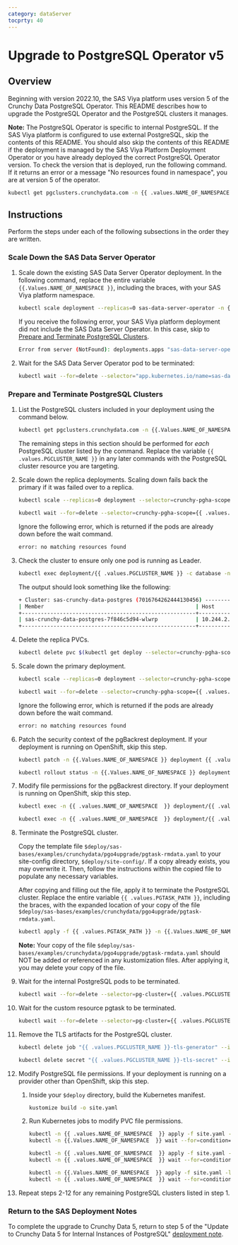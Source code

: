 ```yaml
---
category: dataServer
tocprty: 40
---
```


# Upgrade to PostgreSQL Operator v5

## Overview

Beginning with version 2022.10, the SAS Viya platform uses version 5 of the Crunchy Data PostgreSQL Operator. This README describes how to upgrade the PostgreSQL Operator and the PostgreSQL clusters it manages.

**Note:** The PostgreSQL Operator is specific to internal PostgreSQL. If the SAS Viya platform is configured to use external PostgreSQL, skip the contents of this README. You should also skip the contents of this README if the deployment is managed by the SAS Viya Platform Deployment Operator or you have already deployed the correct PostgreSQL Operator version. To check the version that is deployed, run the following command. If it returns an error or a message "No resources found in <your-namespace> namespace", you are at version 5 of the operator.

```bash
kubectl get pgclusters.crunchydata.com -n {{ .values.NAME_OF_NAMESPACE }}
```

## Instructions

Perform the steps under each of the following subsections in the order they are written.

### Scale Down the SAS Data Server Operator

1. Scale down the existing SAS Data Server Operator deployment. In the following command, replace the entire variable `{{.Values.NAME_OF_NAMESPACE }}`, including the braces, with your SAS Viya platform namespace.

    ```bash
    kubectl scale deployment --replicas=0 sas-data-server-operator -n {{ .values.NAME_OF_NAMESPACE  }}
    ```

    If you receive the following error, your SAS Viya platform deployment did not include the SAS Data Server Operator. In this case, skip to [Prepare and Terminate PostgreSQL Clusters](#prepare-and-terminate-postgresql-clusters).

    ```bash
    Error from server (NotFound): deployments.apps "sas-data-server-operator" not found
    ```

2. Wait for the SAS Data Server Operator pod to be terminated:

    ```bash
    kubectl wait --for=delete --selector="app.kubernetes.io/name=sas-data-server-operator" pods --timeout=300s -n {{ .values.NAME_OF_NAMESPACE }}
    ```

### Prepare and Terminate PostgreSQL Clusters

1. List the PostgreSQL clusters included in your deployment using the command below.

    ```bash
    kubectl get pgclusters.crunchydata.com -n {{.Values.NAME_OF_NAMESPACE  }}
    ```

    The remaining steps in this section should be performed for *each* PostgreSQL cluster listed by the command. Replace the variable `{{ .values.PGCLUSTER_NAME }}` in any later commands with the PostgreSQL cluster resource you are targeting.

2. Scale down the replica deployments. Scaling down fails back the primary if it was failed over to a replica.

    ```bash
    kubectl scale --replicas=0 deployment --selector=crunchy-pgha-scope={{ .values.PGCLUSTER_NAME }},name!={{ .values.PGCLUSTER_NAME }} -n {{ .values.NAME_OF_NAMESPACE  }}

    kubectl wait --for=delete --selector=crunchy-pgha-scope={{ .values.PGCLUSTER_NAME }},name!={{ .values.PGCLUSTER_NAME }} pods --timeout=300s -n {{.Values.NAME_OF_NAMESPACE  }}
    ```

    Ignore the following error, which is returned if the pods are already down before the wait command.

    ```bash
    error: no matching resources found
    ```

3. Check the cluster to ensure only one pod is running as Leader.

    ```bash
    kubectl exec deployment/{{ .values.PGCLUSTER_NAME }} -c database -n {{.Values.NAME_OF_NAMESPACE }} -- patronictl list
    ```

    The output should look something like the following:

    ```bash
    + Cluster: sas-crunchy-data-postgres (7016764262444130456) -----------+---------+---------+----+-----------+
    | Member                                                | Host        | Role    | State   | TL | Lag in MB |
    +-------------------------------------------------------+-------------+---------+---------+----+-----------+
    | sas-crunchy-data-postgres-7f846c5d94-wlwrp            | 10.244.2.88 | Leader  | running | 19 |           |
    +-------------------------------------------------------+-------------+---------+---------+----+-----------+
    ```

4. Delete the replica PVCs.

    ```bash
    kubectl delete pvc $(kubectl get deploy --selector=crunchy-pgha-scope={{ .values.PGCLUSTER_NAME }},name!={{ .values.PGCLUSTER_NAME }} -o jsonpath='{.items[*].metadata.name}' -n {{.Values.NAME_OF_NAMESPACE  }} ) --timeout=300s -n {{ .values.NAME_OF_NAMESPACE  }}
    ```

5. Scale down the primary deployment.

    ```bash
    kubectl scale --replicas=0 deployment --selector=crunchy-pgha-scope={{ .values.PGCLUSTER_NAME }},name={{ .values.PGCLUSTER_NAME }} -n {{.Values.NAME_OF_NAMESPACE  }}

    kubectl wait --for=delete --selector=crunchy-pgha-scope={{ .values.PGCLUSTER_NAME }},name={{ .values.PGCLUSTER_NAME }} pods --timeout=300s -n {{ .values.NAME_OF_NAMESPACE  }}
    ```

    Ignore the following error, which is returned if the pods are already down before the wait command.

    ```bash
    error: no matching resources found
    ```

6. Patch the security context of the pgBackrest deployment. If your deployment is running on OpenShift, skip this step.

    ```bash
    kubectl patch -n {{.Values.NAME_OF_NAMESPACE }} deployment {{ .values.PGCLUSTER_NAME }}-backrest-shared-repo --type json -p '[{"op": "replace", "path": "/spec/template/spec/securityContext", "value": { "runAsNonRoot": true, "runAsUser": 2000, "runAsGroup": 26, "fsGroup": 26, "supplementalGroups": [26, 2000]}}]'

    kubectl rollout status -n {{.Values.NAME_OF_NAMESPACE }} deployment {{ .values.PGCLUSTER_NAME }}-backrest-shared-repo
    ```

7. Modify file permissions for the pgBackrest directory. If your deployment is running on OpenShift, skip this step.

    ```bash
    kubectl exec -n {{ .values.NAME_OF_NAMESPACE  }} deployment/{{ .values.PGCLUSTER_NAME }}-backrest-shared-repo -- chmod -R 770 /backrestrepo/{{ .values.PGCLUSTER_NAME }}-backrest-shared-repo/

    kubectl exec -n {{ .values.NAME_OF_NAMESPACE  }} deployment/{{ .values.PGCLUSTER_NAME }}-backrest-shared-repo -- chgrp -R postgres /backrestrepo/{{ .values.PGCLUSTER_NAME }}-backrest-shared-repo/
    ```

8. Terminate the PostgreSQL cluster.

    Copy the template file `$deploy/sas-bases/examples/crunchydata/pgo4upgrade/pgtask-rmdata.yaml` to your site-config directory, `$deploy/site-config/`. If a copy already exists, you may overwrite it. Then, follow the instructions within the copied file to populate any necessary variables.

    After copying and filling out the file, apply it to terminate the PostgreSQL cluster. Replace the entire variable `{{ .values.PGTASK_PATH }}`, including the braces, with the expanded location of your copy of the file `$deploy/sas-bases/examples/crunchydata/pgo4upgrade/pgtask-rmdata.yaml`.

    ```bash
    kubectl apply -f {{ .values.PGTASK_PATH }} -n {{.Values.NAME_OF_NAMESPACE  }}
    ```

    **Note:** Your copy of the file `$deploy/sas-bases/examples/crunchydata/pgo4upgrade/pgtask-rmdata.yaml` should NOT be added or referenced in any kustomization files. After applying it, you may delete your copy of the file.

9. Wait for the internal PostgreSQL pods to be terminated.

    ```bash
    kubectl wait --for=delete --selector=pg-cluster={{ .values.PGCLUSTER_NAME }} pods --timeout=300s -n {{ .values.NAME_OF_NAMESPACE  }}
    ```

10. Wait for the custom resource pgtask to be terminated.

    ```bash
    kubectl wait --for=delete --selector=pg-cluster={{ .values.PGCLUSTER_NAME }} pgtask --timeout=300s -n {{ .values.NAME_OF_NAMESPACE  }}
    ```

11. Remove the TLS artifacts for the PostgreSQL cluster.

    ```bash
    kubectl delete job "{{ .values.PGCLUSTER_NAME }}-tls-generator" --ignore-not-found=true --timeout=300s -n {{ .values.NAME_OF_NAMESPACE  }}

    kubectl delete secret "{{ .values.PGCLUSTER_NAME }}-tls-secret" --ignore-not-found=true --timeout=300s -n {{ .values.NAME_OF_NAMESPACE }}
    ```

12. Modify PostgreSQL file permissions. If your deployment is running on a provider other than OpenShift, skip this step.

    1. Inside your `$deploy` directory, build the Kubernetes manifest.

        ```bash
        kustomize build -o site.yaml
        ```

    2. Run Kubernetes jobs to modify PVC file permissions.

        ```bash
        kubectl -n {{ .values.NAME_OF_NAMESPACE  }} apply -f site.yaml -l "webinfdsvr.sas.com/upgrade-crunchy-step-1={{ .values.PGCLUSTER_NAME }}"
        kubectl -n {{.Values.NAME_OF_NAMESPACE  }} wait --for=condition=complete job --timeout=300s -l "webinfdsvr.sas.com/upgrade-crunchy-step-1={{ .values.PGCLUSTER_NAME }}"

        kubectl -n {{ .values.NAME_OF_NAMESPACE  }} apply -f site.yaml -l "webinfdsvr.sas.com/upgrade-crunchy-step-2={{ .values.PGCLUSTER_NAME }}"
        kubectl -n {{ .values.NAME_OF_NAMESPACE  }} wait --for=condition=complete job --timeout=300s -l "webinfdsvr.sas.com/upgrade-crunchy-step-2={{ .values.PGCLUSTER_NAME }}"

        kubectl -n {{.Values.NAME_OF_NAMESPACE  }} apply -f site.yaml -l "webinfdsvr.sas.com/upgrade-crunchy-step-3={{ .values.PGCLUSTER_NAME }}"
        kubectl -n {{ .values.NAME_OF_NAMESPACE  }} wait --for=condition=complete job --timeout=300s -l "webinfdsvr.sas.com/upgrade-crunchy-step-3={{ .values.PGCLUSTER_NAME }}"
        ```

13. Repeat steps 2-12 for any remaining PostgreSQL clusters listed in step 1.

### Return to the SAS Deployment Notes

To complete the upgrade to Crunchy Data 5, return to step 5 of the "Update to Crunchy Data 5 for Internal Instances of PostgreSQL" [deployment note](https://documentation.sas.com/?cdcId=itopscdc&cdcVersion=default&docsetId=dplynotes&docsetTarget=p1bpcvd3sr8au8n1w9ypcvu31taj.htm#p0wzpjfrqqt8e7n1ark37upbs4t7).

